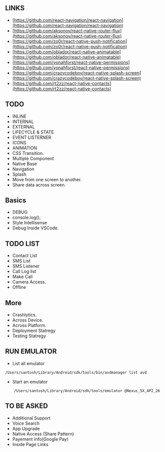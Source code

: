 ## LINKS
* [https://github.com/react-navigation/react-navigation](https://github.com/react-navigation/react-navigation)
* [https://github.com/aksonov/react-native-router-flux](https://github.com/aksonov/react-native-router-flux)
* [https://github.com/zo0r/react-native-push-notification](https://github.com/zo0r/react-native-push-notification)
* [https://github.com/oblador/react-native-animatable](https://github.com/oblador/react-native-animatable)
* [https://github.com/yonahforst/react-native-permissions](https://github.com/yonahforst/react-native-permissions)
* [https://github.com/crazycodeboy/react-native-splash-screen](https://github.com/crazycodeboy/react-native-splash-screen)
* [https://github.com/rt2zz/react-native-contacts](https://github.com/rt2zz/react-native-contacts)

## TODO
* INLINE
* INTERNAL
* EXTERNAL
* LIFECYCLE & STATE
* EVENT LISTERNER
* ICONS 
* ANIMATION
* CSS Transition.
* Multiple Component
* Native Base
* Navigation
* Splash 
* Move from one screen to another. 
* Share data across screen.

## Basics
* DEBUG
* console.log();
* Style Intellisense
* Debug Inside VSCode. 

## TODO LIST 
* Contact List
* SMS List
* SMS Listener
* Call Log list
* Make Call
* Camera Access.
* Offline


## More
* Crashlytics. 
* Across Device.
* Across Platform.
* Deployment Statregy
* Testing Statregy


## RUN EMULATOR
* List all emulator
```
/Users/santosh/Library/Android/sdk/tools/bin/avdmanager list avd
```
* Start an emulator
```
    /Users/santosh/Library/Android/sdk/tools/emulator @Nexus_5X_API_26
```

## TO BE ASKED
* Additional Support
* Voice Search
* App Upgrade
* Native Access (Share Pattern)
* Payement Info(Google Pay)
* Inside Page Links